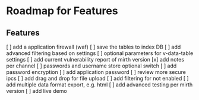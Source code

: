 # Roadmap for Features

## Features
[ ] add a application firewall (waf)
[ ] save the tables to index DB
[ ] add advanced filtering based on settings
[ ] optional parameters for v-data-table settings
[ ] add current vulnerability report of mirth version
[x] add notes per channel
[ ] passwords and username store optional switch 
[ ] add password encryption
[ ] add application password
[ ] review more secure ipcs
[ ] add drag and drop for file upload
[ ] add filtering for not enabled 
[ ] add multiple data format export, e.g. html
[ ] add advanced testing per mirth version
[ ] add live demo